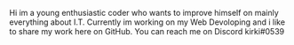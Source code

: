 Hi im a young enthusiastic coder who wants to improve himself on mainly everything about I.T.
Currently im working on my Web Devoloping and i like to share my work here on GitHub.
You can reach me on Discord kirki#0539
